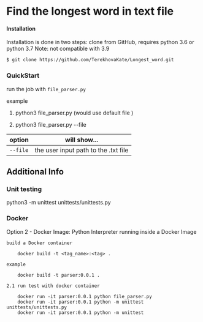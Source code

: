 # Find the longest word in text file


#### Installation

Installation is done in two steps: clone from GitHub,
requires python 3.6 or python 3.7
Note: not compatible with 3.9

```bash
$ git clone https://github.com/TerekhovaKate/Longest_word.git

```

### QuickStart
run the  job with `file_parser.py`

example
  1. python3 file_parser.py (would use default file )

  2. python3 file_parser.py  --file <user unput>

|     option       |                will show...                     |
| ---------------  | ----------------------------------------------- |
| `--file`  | the user input  path to the .txt file                  |



## Additional Info
### Unit testing
python3 -m unittest unittests/unittests.py
### Docker
Option 2 - Docker Image: Python Interpreter running inside a Docker Image

    build a Docker container

        docker build -t <tag_name>:<tag> .

    example

        docker build -t parser:0.0.1 .

    2.1 run test with docker container

        docker run -it parser:0.0.1 python file_parser.py
        docker run -it parser:0.0.1 python -m unittest unittests/unittests.py
        docker run -it parser:0.0.1 python -m unittest
